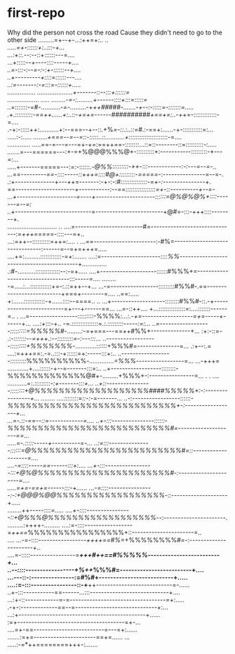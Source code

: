 # first-repo
Why did the person not cross the road
Cause they didn't need to go to the other side
                                                                                                       .........=+--+-...:++=+*:.. ..                 
                                                                                                        .....=+*-:::::*:+:..:::-+...                  
                                                                                                       ...:+::.--*:--::+::::::---=....                
                                                                                                       ...+:::::--+----*::::-----+....                
                                                                                                       ..=-:::-:--=-:-:+-::::::--+....                
                                                                                                       ..+---------+::::=::::::---....                
                                                                                                       ..:=-------:-=:::=-::::::+.....                
                                               ................                       ....................+-------::--:::+::::::=                     
                                               ..................        .....        ........-=-:.........+------::::+:::=:::::=                     
                                               ..*=:::::::-=#-...........-=-.........-+*++*####****#-.......-+--:-:::::=-:::::::=.....                
                                               .+.::::::::::-==++......+:..::-+=+=------*####*#*#####+==+=:..-*++=-:::::::::::::-=....                
                                               .-+:-:::::++:...........+:--===--+--::.+%*=-::.:..::=#*.:-==+:......-+-:::::::::::=:...                
                                               .....:-:.....    ........*+===--=--=::-:::::..::...........+:::::::::::*:::::::::::-=....              
                                               .............    .....==-=---=---=+-+=:==++==-::::::::...::=::--------::=::::::::::-:*.....            
                                                            .......*=---======---:+-=+%@@@%%%@+-::::::::::+:-----------:::::::::-+---=:...            
                                                            .....+-------=====---:=:-::::::.-*@%%:::::::::-++-:::------------:-:---=--=-..            
                                                            ...==---------==-::::-----::+++=::::#@+:::::::::-=====*-:---------------=--=-.            
                                                            .:+--------------+---++=-------:-+-:-:#*:::::::::::::::-=+-:------------*---+.            
                                                            ==-------------------*--+-----------:--==:::::::::::::::::=+-::----------+--=-            
                                                        ...+---------------------=----+---------------------::::::=@%@%@%+::::-------=--=:            
                                                        ..+-----------------------*----=------------------------+@#=-:::-+++::::--------+.            
    ............................ ..                  ....=------------------------#=------------------------------:=*+++=====*-::::---=+..            
    ...:=++--::::::::::=++=:....  .                  ...==----------------------:-#%=-------------------------------:------=--=+=+++=.....            
....+=:.........::::::::::::-=+:.......            ....:=---------------------::::*%%*------------------------------------------+..............       
.:#-..........::::::::::::::--:-=+.....            ....+--------------------::::::#%%%+=---------------------------------:::-----=....   ........     
-=.....:...::::::::::::+=-:.::=++--+...            ...-=-----------------:::::::::#%%#-.==--------------------------+===+--------=....   ..==:.....   
+:......::::::::::::-+......::::--====.. ..        ...+-------------------::::::::#%%#-::.-+-------------------------=+---+------==...   ...=-::++....
+...:::::::::::::::=:....:::::::------=.. .        ...=-----------------:::::::::-%%%%*:...:.-+=------------------=+*=-----+------+...   ....:+:::-+..
-=.:::::::::::::::=*.:.:::::::::-----:=:...        ..=------------------:::::::::=%%%%%#-........:-=+*===---==++#%%+--------------+...        :+:-::=-
.:*-:::::::--=+++.:--:::::::::=-:---:::*...        ..*------------------:::::::::+%%%%%%%*-............::::::+%%%#=---------------=...        .:+--:.=
....:=+++==:.-=..:::-+::::::=+:-----:::+:..        ..*------------------:::::::::*%%%%%%%%%%*-..............=%%%*-----------------=...        ...-+++=
 ............+....::::::-+--=-------:::=:..        ..+------------------::::::::-%%%%%%%%%%%%%@#+-.........+%%%+-:----------------=...        . . ....
  ...........=:.:::::::::*-:+-------:::+...        ..+::----------------::::::::+@%%%%%%%%%%%%%%%%%%%####%%%%%+:-:----------------+...        ........
          ....:*:::::::=*::-:-*=-------*...        ..*-:-----------------::::::-*%%%%%%%%%%%%%%%%%%%%%%%%%%%%+-:------------------+...                
          ...=-.::-==--::=------------=....        ..+-:::---------------::::::-%%%%%%%%%%%%%%%%%%%%%%%%%%%#=--------------------==...                
        .....=-.:::::-----+----------=-...         ..:=:::---------------::::::=@%%%%%%%%%%%%%%%%%%%%%%%%%#=::-------------------=....                
          ....-=::::-----==------:::+:....         ...+-:::-----------------:::+@%@%%%%%%%%%%%%%%%%%%%%%%#-:---------------------=....                
            .....=+=-==+=------:::-+......         ...-=::::----------------:-:+@@@%@@%%%%%%%%%%%%%%%%%%*-::--------------------+.....                
             ........++-----::::*=.....            ....+-::::----------------::+@%%%@%%%%%%%%%%%%%%%%%%*--:----------------------.                    
               .........:++++-.........            ....:=-::::-----------------=*++==*%%%%%%%%%%%%%%%%+::----------------------=..                    
                          ....                       ...-=-::::-----------------*++++==#%*=+%%%%%%%%#=-:----------------------+..                     
                                                     ....=-:::::----------------=****+++#++==#%%%%%*-------------------------+...                     
                                                        ..--::::-----------------+*******%*++*%%%#=-------------------------+....                     
                                                        ...---::-:---------------:=*********#*%#+--------------------------+.....                     
                                                        ....:=-:::----------------::-+******++---------------------------=-......                     
                                                            ..+-:::-----------==------...:::----------------------------+....                         
                                                            ...:+-::------------=-=----------------------------------=+:.....                         
                                                                .-+-:-------------==--=-----------------------------+:...                             
                                                                ...:+---------------------------------------------+......                             
                                                                     :=+--------------------------------------=+-...                                  
                                                                     ....=+-==-------------------------=---=+:......                                  
                                                                     .......:=+=----------------------==+=...... ...                                  
                                                                             .....:-=*++========+++-:.......                                          
